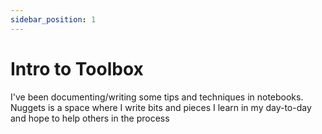 ```yaml
---
sidebar_position: 1
---
```


# Intro to Toolbox

I've been documenting/writing some tips and techniques in notebooks. Nuggets is a space where I 
write bits and pieces I learn in my day-to-day and hope to help others in the process

